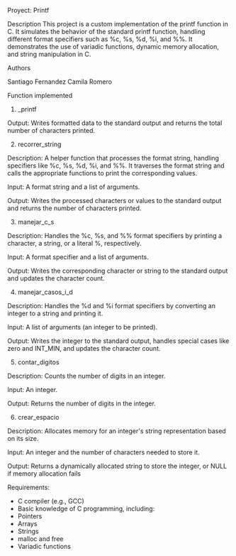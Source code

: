 Proyect: Printf


Description
This project is a custom implementation of the printf function in C. It simulates the behavior of the standard printf function, handling different format specifiers such as %c, %s, %d, %i, and %%. It demonstrates the use of variadic functions, dynamic memory allocation, and string manipulation in C.

Authors

Santiago Fernandez
Camila Romero

Function implemented 

1) _printf 

Output: Writes formatted data to the standard output and returns the total number of characters printed.

2) recorrer_string

Description: A helper function that processes the format string, handling specifiers like %c, %s, %d, %i, and %%. It traverses the format string and calls the appropriate functions to print the corresponding values.

Input: A format string and a list of arguments.

Output: Writes the processed characters or values to the standard output and returns the number of characters printed.

3) manejar_c_s

Description: Handles the %c, %s, and %% format specifiers by printing a character, a string, or a literal %, respectively.

Input: A format specifier and a list of arguments.

Output: Writes the corresponding character or string to the standard output and updates the character count.

4) manejar_casos_i_d

Description: Handles the %d and %i format specifiers by converting an integer to a string and printing it.

Input: A list of arguments (an integer to be printed).

Output: Writes the integer to the standard output, handles special cases like zero and INT_MIN, and updates the character count.

5) contar_digitos

Description: Counts the number of digits in an integer.

Input: An integer.

Output: Returns the number of digits in the integer.

6) crear_espacio

Description: Allocates memory for an integer's string representation based on its size.

Input: An integer and the number of characters needed to store it.

Output: Returns a dynamically allocated string to store the integer, or NULL if memory allocation fails

Requirements:

- C compiler (e.g., GCC)
- Basic knowledge of C programming, including:
- Pointers
- Arrays
- Strings
- malloc and free
- Variadic functions


